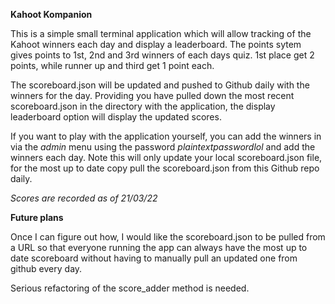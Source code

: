 **Kahoot Kompanion**

This is a simple small terminal application which will allow tracking of the Kahoot winners each day and display a leaderboard. The points sytem gives points to 1st, 2nd and 3rd winners of each days quiz. 1st place get 2 points, while runner up and third get 1 point each.

The scoreboard.json will be updated and pushed to Github daily with the winners for the day. Providing you have pulled down the most recent scoreboard.json in the directory with the application, the display leaderboard option will display the updated scores.

If you want to play with the application yourself, you can add the winners in via the *admin* menu using the password *plaintextpasswordlol* and add the winners each day. Note this will only update your local scoreboard.json file, for the most up to date copy pull the scoreboard.json from this Github repo daily.

*Scores are recorded as of 21/03/22*

**Future plans**

Once I can figure out how, I would like the scoreboard.json to be pulled from a URL so that everyone running the app can always have the most up to date scoreboard without having to manually pull an updated one from github every day.

Serious refactoring of the score_adder method is needed.